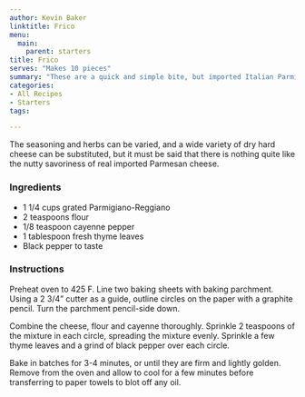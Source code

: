 ```yaml
---
author: Kevin Baker
linktitle: Frico
menu:
  main:
    parent: starters
title: Frico
serves: "Makes 10 pieces"
summary: "These are a quick and simple bite, but imported Italian Parmigiano-Reggiano makes them quite elegant with nothing more than a crisp, cold white wine or champagne. "
categories:
- All Recipes
- Starters
tags: 

---
```

The seasoning and herbs can be varied, and a wide variety of dry hard cheese can be substituted, but it must be said that there is nothing quite like the nutty savoriness of real imported Parmesan cheese.

### Ingredients

<div class="ingredient-list">

* 1 1/4 cups grated Parmigiano-Reggiano  
* 2 teaspoons flour  
* 1/8 teaspoon cayenne pepper  
* 1 tablespoon fresh thyme leaves  
* Black pepper to taste  

</div>

### Instructions

Preheat oven to 425 F.  Line two baking sheets with baking parchment.  Using a 2 3/4” cutter as a guide, outline circles on the paper with a graphite pencil.  Turn the parchment pencil-side down.

Combine the cheese, flour and cayenne thoroughly. Sprinkle 2 teaspoons of the mixture in each circle, spreading the mixture evenly.  Sprinkle a few thyme leaves and a grind of black pepper over each circle.

Bake in batches for 3-4 minutes, or until they are firm and lightly golden. Remove from the oven and allow to cool for a few minutes before transferring to paper towels to blot off any oil.